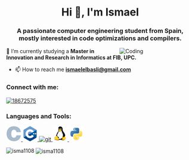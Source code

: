 <h1 align="center">Hi 👋, I'm Ismael</h1>
<h3 align="center">A passionate computer engineering student from Spain, mostly interested in code optimizations and compilers.</h3>

<img align="right" alt="Coding" width="200" src="http://3.bp.blogspot.com/-Dzod8PgGBtA/US89ti76sqI/AAAAAAAAKZk/cb74Hq1JpP8/s1600/gotroot.gif">

🌱 I’m currently studying a **Master in Innovation and Research in Informatics at FIB, UPC.**

- 📫 How to reach me **ismaelelbasli@gmail.com**

<h3 align="left">Connect with me:</h3>
<p align="left">
<a href="https://stackoverflow.com/users/18672575" target="blank"><img align="center" src="https://raw.githubusercontent.com/rahuldkjain/github-profile-readme-generator/master/src/images/icons/Social/stack-overflow.svg" alt="18672575" height="30" width="40" /></a>
</p>

<h3 align="left">Languages and Tools:</h3>
<p align="left"> <a href="https://www.cprogramming.com/" target="_blank" rel="noreferrer"> <img src="https://raw.githubusercontent.com/devicons/devicon/master/icons/c/c-original.svg" alt="c" width="40" height="40"/> </a> <a href="https://www.w3schools.com/cpp/" target="_blank" rel="noreferrer"> <img src="https://raw.githubusercontent.com/devicons/devicon/master/icons/cplusplus/cplusplus-original.svg" alt="cplusplus" width="40" height="40"/> </a> <a href="https://git-scm.com/" target="_blank" rel="noreferrer"> <img src="https://www.vectorlogo.zone/logos/git-scm/git-scm-icon.svg" alt="git" width="40" height="40"/> </a> <a href="https://www.linux.org/" target="_blank" rel="noreferrer"> <img src="https://raw.githubusercontent.com/devicons/devicon/master/icons/linux/linux-original.svg" alt="linux" width="40" height="40"/> </a> <a href="https://www.python.org" target="_blank" rel="noreferrer"> <img src="https://raw.githubusercontent.com/devicons/devicon/master/icons/python/python-original.svg" alt="python" width="40" height="40"/> </a> </p>

<p><img align="left" src="https://github-readme-stats.vercel.app/api/top-langs?username=isma1108&show_icons=true&locale=en&layout=compact&langs_count=40" alt="isma1108" /></p>

<p>&nbsp;<img align="center" src="https://github-readme-stats.vercel.app/api?username=isma1108&show_icons=true&locale=en" alt="isma1108" /></p>

